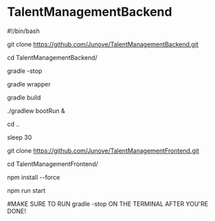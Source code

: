 # TalentManagementBackend

#!/bin/bash

git clone https://github.com/Junove/TalentManagementBackend.git

cd TalentManagementBackend/

gradle -stop

gradle wrapper

gradle build

./gradlew bootRun &

cd ..

sleep 30

git clone https://github.com/Junove/TalentManagementFrontend.git

cd TalentManagementFrontend/

npm install --force

npm run start

#MAKE SURE TO RUN gradle -stop ON THE TERMINAL AFTER YOU'RE DONE!
